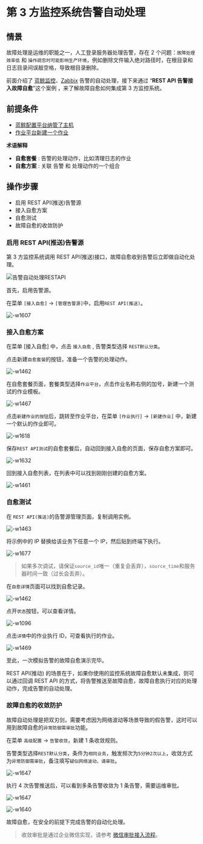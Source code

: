 # 第 3 方监控系统告警自动处理

## 情景

故障处理是运维的职能之一，人工登录服务器处理告警，存在 2 个问题：`故障处理效率低` 和 `操作疏忽时可能影响生产环境`，例如删除文件输入绝对路径时，在根目录和日志目录间误敲空格，导致根目录删除。

前面介绍了 [蓝鲸监控](./Bkmonitor_Alarm_processing_automation.md)、[Zabbix](./Zabbix_Alarm_processing_automation.md) 告警的自动处理，接下来通过 “**REST API 告警接入故障自愈**”这个案例 ，来了解故障自愈如何集成第 3 方监控系统。

## 前提条件

- [蓝鲸配置平台纳管了主机](../../CD/CMDB/CMDB_management_hosts.md)
- [作业平台新建一个作业](../../CD/Automation/Massive_host_control.md)

**术语解释**
 - **自愈套餐** : 告警的处理动作，比如清理日志的作业
 - **自愈方案** : 关联 告警 和 处理动作的一个组合

## 操作步骤

- 启用 REST API(推送)告警源
- 接入自愈方案
- 自愈测试
- 故障自愈的收敛防护

### 启用 REST API(推送)告警源

第 3 方监控系统调用 REST API(推送)接口，故障自愈收到告警后立即做自动化处理。

![告警自动处理RESTAPI](../assets/%E5%91%8A%E8%AD%A6%E8%87%AA%E5%8A%A8%E5%A4%84%E7%90%86RESTAPI.png)

首先，启用告警源。

在菜单 `[接入自愈]` -> `[管理告警源]`中，启用`REST API(推送)`。

![-w1607](../assets/15644897774502.jpg)

### 接入自愈方案

在菜单 [接入自愈] 中，点击 `接入自愈` , 告警类型选择 `REST默认分类`。

点击新建`自愈套餐`的按钮，准备一个告警的处理动作。

![-w1462](../assets/15645495294643.jpg)

在自愈套餐页面，套餐类型选择`作业平台`，点击作业名称右侧的加号，新建一个测试的作业模板。

![-w1467](../assets/15645496712334.jpg)

点击`新建作业的按钮`后，跳转至作业平台，在菜单 `[作业执行]` -> `[新建作业]` 中，新建一个默认的作业即可。

![-w1618](../assets/15645586006821.jpg)

保存`REST API测试`的自愈套餐后，自动回到接入自愈的页面，保存自愈方案即可。

![-w1632](../assets/15645586988459.jpg)

回到接入自愈列表，在列表中可以找到刚刚创建的自愈方案。

![-w1461](../assets/15645497070309.jpg)

### 自愈测试

在 `REST API(推送)`的告警源管理页面，复制调用实例。

![-w1463](../assets/15645498508783.jpg)

将示例中的 IP 替换给该业务下任意一个 IP，然后贴到终端下执行。

![-w1677](../assets/15645500000862.jpg)

> 如果多次调试，请保证`source_id`唯一（重复会丢弃），`source_time`和服务器时间一致（过长会丢弃）。

在`自愈详情`页面可以找到自愈记录。

![-w1462](../assets/15645500166456.jpg)

点开`状态`按钮，可以查看详情。

![-w1096](../assets/15645537350395.jpg)

点击`详情`中的作业执行 ID，可查看执行的作业。

![-w1469](../assets/15645537631995.jpg)

至此，一次模拟告警的故障自愈演示完毕。

REST API(推动) 的场景在于，如果你使用的监控系统故障自愈默认未集成，则可以通过回调 REST API 的方式，将告警推送至故障自愈，故障自愈执行对应的处理动作，完成告警的自动处理。

### 故障自愈的收敛防护

故障自动处理是把双刃剑，需要考虑因为网络波动等场景导致的假告警，这时可以用到故障自愈的`异常防御需审批`功能。

在菜单 `高级配置` -> `告警收敛`，新建 1 条收敛规则。

告警类型选择`REST默认分类`，条件为`相同业务`，触发频次为`5分钟2次以上`，收敛方式为`异常防御需审批`，备注填写`疑似网络波动，请审批`。

![-w1647](../assets/15645549056435.jpg)

执行 4 次告警推送后，可以看到多条告警收敛为 1 条告警，需要运维审批。

![-w1647](../assets/15645548545230.jpg)

![-w1640](../assets/15645549476173.jpg)

故障自愈，在安全的前提下完成告警的自动化处理。

> 收敛审批是通过企业微信实现，请参考 [微信审批接入流程](../../../故障自愈/产品白皮书/guide/WeChat_approval_access_process.md)。

